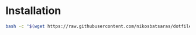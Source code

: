 # Installation
```bash
bash -c "$(wget https://raw.githubusercontent.com/nikosbatsaras/dotfiles/master/ranger/install.sh -O -)"
```
